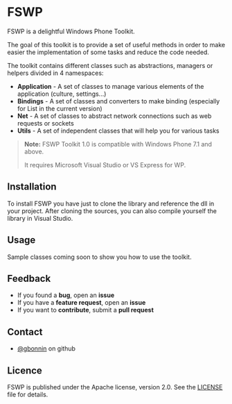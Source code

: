 FSWP
===

FSWP is a delightful Windows Phone Toolkit.

The goal of this toolkit is to provide a set of useful methods in order to make easier the implementation of some tasks and reduce the code needed.

The toolkit contains different classes such as abstractions, managers or helpers divided in 4 namespaces:

* __Application__ - A set of classes to manage various elements of the application (culture, settings...)
* __Bindings__ - A set of classes and converters to make binding (especially for List in the current version)
* __Net__ - A set of classes to abstract network connections such as web requests or sockets
* __Utils__ - A set of independent classes that will help you for various tasks

> **Note:** FSWP Toolkit 1.0 is compatible with Windows Phone 7.1 and above.
> 
> It requires Microsoft Visual Studio or VS Express for WP.

Installation 
------

To install FSWP you have just to clone the library and reference the dll in your project.
After cloning the sources, you can also compile yourself the library in Visual Studio.

Usage
------

Sample classes coming soon to show you how to use the toolkit.

Feedback
------

  * If you found a **bug**, open an **issue**
  * If you have a **feature request**, open an **issue**
  * If you want to **contribute**, submit a **pull request**

Contact
------

* [@gbonnin](https://github.com/gbonnin/) on github

Licence
------

FSWP is published under the Apache license, version 2.0. See the [LICENSE][1] file for details.

[1]: https://github.com/gbonnin/FSWP/blob/master/LICENSE "FSWP Toolkit License"